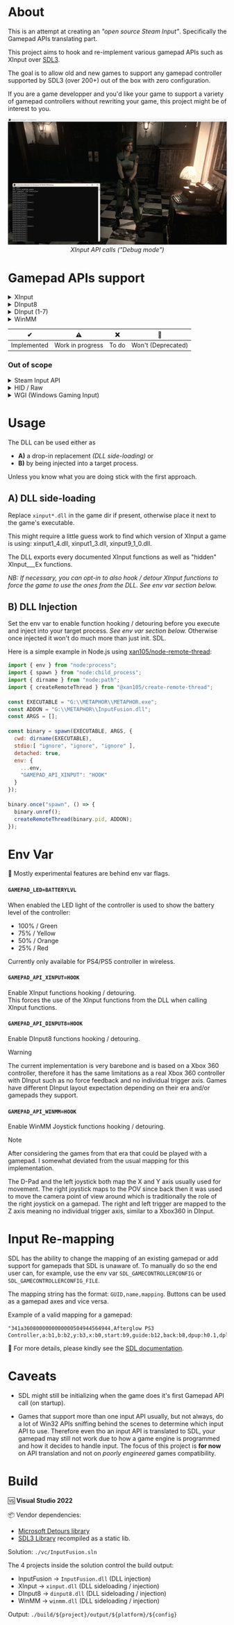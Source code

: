 About
=====

This is an attempt at creating an _"open source Steam Input"_. Specifically the Gamepad APIs translating part.

This project aims to hook and re-implement various gamepad APIs such as XInput over [SDL3](https://www.libsdl.org/).

The goal is to allow old and new games to support any gamepad controller supported by SDL3 (over 200+) out of the box with zero configuration.

If you are a game developper and you'd like your game to support a variety of gamepad controllers without rewriting your game, this project might be of interest to you.

<p align="center">
  <img src="https://github.com/xan105/InputFusion/raw/main/screenshot/debug.png">
  <em>XInput API calls ("Debug mode")</em>
</p>

Gamepad APIs support
====================

<details><summary>XInput</summary>

  - XInputGetState ✔️
  - XInputGetStateEx ✔️
  - XInputSetState ✔️
  - XInputSetStateEx¹ ✔️
  - XInputGetCapabilities ✔️
  - XInputGetCapabilitiesEx ✔️
  - XInputGetBatteryInformation ✔️ 
  - XInputGetKeystroke ❌️
  - XInputWaitForGuideButton ❌️
  - XInputCancelGuideButtonWait ❌
  - XInputPowerOffController ❌
  - XInputGetBaseBusInformation ❌
  - XInputEnable 🚫
  - XInputGetAudioDeviceIds 🚫
  - XInputGetDSoundAudioDeviceGuids 🚫

💡XInputGetCapabilitiesEx() will report the real VID/PID of the controller.

¹ NB: XInputSetStateEx() from GDK _(XInputOnGameInput)_ is implemented and has been arbitrarily set to ordinal 1000. It does not exist in XInput. 

</details>

<details><summary>DInput8</summary>

  - DirectInput8Create ✔️
    + IDirectInput8::ConfigureDevices ❌
    + IDirectInput8::CreateDevice ⚠
      - IDirectInputDevice8::Acquire ⚠
      - IDirectInputDevice8::BuildActionMap ❌
      - IDirectInputDevice8::CreateEffect ❌
      - IDirectInputDevice8::EnumCreatedEffectObjects ❌
      - IDirectInputDevice8::EnumEffects ❌
      - IDirectInputDevice8::EnumEffectsInFile ❌
      - IDirectInputDevice8::EnumObjects ⚠
      - IDirectInputDevice8::Escape ❌
      - IDirectInputDevice8::GetCapabilities ✔
      - IDirectInputDevice8::GetDeviceData ❌
      - IDirectInputDevice8::GetDeviceInfo ❌
      - IDirectInputDevice8::GetDeviceState ⚠
      - IDirectInputDevice8::GetEffectInfo ❌
      - IDirectInputDevice8::GetForceFeedbackState ❌
      - IDirectInputDevice8::GetImageInfo ❌
      - IDirectInputDevice8::GetObjectInfo ❌
      - IDirectInputDevice8::GetProperty ❌
      - IDirectInputDevice8::Initialize ⚠
      - IDirectInputDevice8::Poll ✔
      - IDirectInputDevice8::RunControlPanel ❌
      - IDirectInputDevice8::SendDeviceData ❌
      - IDirectInputDevice8::SendForceFeedbackCommand ❌
      - IDirectInputDevice8::SetActionMap ❌
      - IDirectInputDevice8::SetCooperativeLevel ⚠
      - IDirectInputDevice8::SetDataFormat ⚠
      - IDirectInputDevice8::SetEventNotification ❌
      - IDirectInputDevice8::SetProperty ❌
      - IDirectInputDevice8::Unacquire ⚠
      - IDirectInputDevice8::WriteEffectToFile ❌
    + IDirectInput8::EnumDevices ⚠
    + IDirectInput8::EnumDevicesBySemantics ❌
    + IDirectInput8::FindDevice ❌
    + IDirectInput8::GetDeviceStatus ❌
    + IDirectInput8::Initialize ⚠
    + IDirectInput8::RunControlPanel ❌

</details>

<details><summary>DInput (1-7)</summary>
_To Do_
</details>

<details><summary>WinMM</summary>

  - joyConfigChanged ⚠
  - joyGetDevCapsA ⚠
  - joyGetDevCapsW ⚠
  - joyGetNumDevs ✔
  - joyGetPos ✔
  - joyGetPosEx ✔
  - joyGetThreshold ⚠
  - joyReleaseCapture ⚠
  - joySetCapture ⚠
  - joySetThreshold ⚠
  
</details>

|✔|⚠|❌|🚫|
|-|-|-|-|
|Implemented|Work in progress|To do|Won't (Deprecated)|

### Out of scope

<details><summary>Steam Input API</summary>
  <br/>
  Steam Input API only games. You need an action set to translate input. Hooking these API is going down the Steam Enulator rabbit hole.
  
  Not sure yet how best to handle this. Meanwhile when using a Steam Emulator that translates Steam Input to XInput you can leverage InputFusion to then translate XInput to SDL.
  
  <p align="center">
  <img src="https://github.com/xan105/InputFusion/raw/main/screenshot/SteamInput_to_XInput.png">
  <em>Steam Input -> XInput -> SDL ("Debug mode")</em>
  </p>
  
</details>
  
<details><summary>HID / Raw</summary>
  <br/>
  These APIs aren't really like the standardised Gamepad APIs like XInput. They are much akin to low level access.
  
  SDL mostly uses these low level APIs.
  
  If a game uses these APIs to add support for a specific Gamepad;
  The game devs probably have a certain experience in mind and we shouldn't interfere with it.
  
  Many mods and other 3rd party "fix" rely on these low level access to do their job.
  And they often complain about the new Steam Input capabilities of hooking system wide all relevant APIs for gamepad while Steam is running.
  
  As such, I do no think these API are relevant for my project.
  
</details>

<details><summary>WGI (Windows Gaming Input)</summary>
  <br/>
  This API is new and specifically designed to allow support for Gamepad others than Xbox controllers in a standardised way.
  Doesn't seem pertinent to this project for now.
  
</details>

Usage
=====

The DLL can be used either as 
- **A)** a drop-in replacement _(DLL side-loading)_ or
- **B)** by being injected into a target process.

Unless you know what you are doing stick with the first approach.

## A) DLL side-loading

Replace `xinput*.dll` in the game dir if present, otherwise place it next to the game's executable.

This might require a little guess work to find which version of XInput a game is using: xinput1_4.dll, xinput1_3.dll, xinput9_1_0.dll.

The DLL exports every documented XInput functions as well as "hidden" XInput___Ex functions.

_NB: If necessary, you can opt-in to also hook / detour XInput functions to force the game to use the ones from the DLL. See env var section below._

## B) DLL Injection

Set the env var to enable function hooking / detouring before you execute and inject into your target process. _See env var section below._
Otherwise once injected it won't do much more than just init. SDL.

Here is a simple example in Node.js using [xan105/node-remote-thread](https://github.com/xan105/node-remote-thread):

```js
import { env } from "node:process";
import { spawn } from "node:child_process";
import { dirname } from "node:path";
import { createRemoteThread } from "@xan105/create-remote-thread";

const EXECUTABLE = "G:\\METAPHOR\\METAPHOR.exe";
const ADDON = "G:\\METAPHOR\\InputFusion.dll";
const ARGS = [];

const binary = spawn(EXECUTABLE, ARGS, {
  cwd: dirname(EXECUTABLE),
  stdio:[ "ignore", "ignore", "ignore" ], 
  detached: true,
  env: {
    ...env,
    "GAMEPAD_API_XINPUT": "HOOK"
  }
});

binary.once("spawn", () => {
  binary.unref();
  createRemoteThread(binary.pid, ADDON);
});
```


Env Var
=======

🧪 Mostly experimental features are behind env var flags.

#### `GAMEPAD_LED=BATTERYLVL`

When enabled the LED light of the controller is used to show the battery level of the controller:

  - 100% / Green
  - 75% / Yellow
  - 50% / Orange
  - 25% / Red

Currently only available for PS4/PS5 controller in wireless.

#### `GAMEPAD_API_XINPUT=HOOK`

Enable XInput functions hooking / detouring.<br />
This forces the use of the XInput functions from the DLL when calling XInput functions.

#### `GAMEPAD_API_DINPUT8=HOOK`

Enable DInput8 functions hooking / detouring.

> [!WARNING]  
> The current implementation is very barebone and is based on a Xbox 360 controller, therefore it has the same limitations as a real Xbox 360 controller with DInput such as no force feedback and no individual trigger axis.
> Games have different DInput layout expectation depending on their era and/or gamepads they support.

#### `GAMEPAD_API_WINMM=HOOK`

Enable WinMM Joystick functions hooking / detouring.

> [!NOTE]
> After considering the games from that era that could be played with a gamepad.
> I somewhat deviated from the usual mapping for this implementation.
> 
> The D-Pad and the left joystick both map the X and Y axis usually used for movement.
> The right joystick maps to the POV since back then it was used to move the camera point of view around which is traditionally the role of the right joystick on a gamepad.
> The right and left trigger are mapped to the Z axis meaning no individual trigger axis, similar to a Xbox360 in DInput.

Input Re-mapping
================

SDL has the ability to change the mapping of an existing gamepad or add support for gamepads that SDL is unaware of.
To manually do so the end user can, for example, use the env var `SDL_GAMECONTROLLERCONFIG` or `SDL_GAMECONTROLLERCONFIG_FILE`.

The mapping string has the format: `GUID,name,mapping`. Buttons can be used as a gamepad axes and vice versa.

Example of a valid mapping for a gamepad:
```
"341a3608000000000000504944564944,Afterglow PS3 Controller,a:b1,b:b2,y:b3,x:b0,start:b9,guide:b12,back:b8,dpup:h0.1,dpleft:h0.8,dpdown:h0.4,dpright:h0.2,leftshoulder:b4,rightshoulder:b5,leftstick:b10,rightstick:b11,leftx:a0,lefty:a1,rightx:a2,righty:a3,lefttrigger:b6,righttrigger:b7"
```

📄 For more details, please kindly see the [SDL documentation](https://wiki.libsdl.org/SDL3/SDL_AddGamepadMapping).

Caveats
=======

- SDL might still be initializing when the game does it's first Gamepad API call (on startup).

- Games that support more than one input API usually, but not always, do a lot of Win32 APIs sniffing behind the scenes to determine which input API to use.
  Therefore even tho an input API is translated to SDL, your gamepad may still not work due to how a game engine is programmed and how it decides to handle input.
  The focus of this project is **for now** on API translation and not on _poorly engineered_ games compatibility. 

Build
=====

🆚 **Visual Studio 2022**

📦 Vendor dependencies:
  - [Microsoft Detours library](https://github.com/microsoft/Detours)
  - [SDL3 Library](https://github.com/libsdl-org/SDL) recompiled as a static lib.

Solution: `./vc/InputFusion.sln`

The 4 projects inside the solution control the build output:
  - InputFusion -> `InputFusion.dll` (DLL injection)
  - XInput -> `xinput.dll` (DLL sideloading / injection)
  - DInput8 -> `dinput8.dll` (DLL sideloading / injection)
  - WinMM -> `winmm.dll` (DLL sideloading / injection)
  
Output: `./build/${project}/output/${platform}/${config}`
